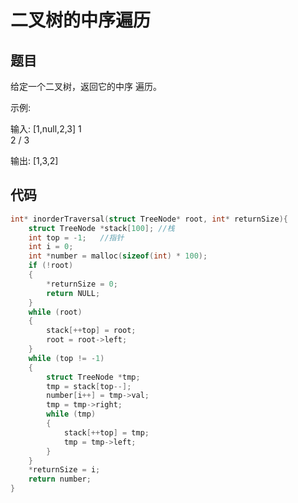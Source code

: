 # 二叉树的中序遍历

## 题目

给定一个二叉树，返回它的中序 遍历。

示例:

输入: [1,null,2,3]
   1
    \
     2
    /
   3

输出: [1,3,2]

## 代码

```c
int* inorderTraversal(struct TreeNode* root, int* returnSize){
    struct TreeNode *stack[100]; //栈
    int top = -1;   //指针
    int i = 0;
    int *number = malloc(sizeof(int) * 100);
    if (!root)
    {
        *returnSize = 0;
        return NULL;
    }
    while (root)
    {
        stack[++top] = root;
        root = root->left;
    }
    while (top != -1)
    {
        struct TreeNode *tmp;
        tmp = stack[top--];
        number[i++] = tmp->val;
        tmp = tmp->right;
        while (tmp)
        {
            stack[++top] = tmp;
            tmp = tmp->left;
        }
    }
    *returnSize = i;
    return number;
}
```


